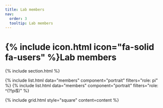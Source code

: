 ```yaml
---
title: Lab members
nav:
  order: 3
  tooltip: Lab members
---
```


# {% include icon.html icon="fa-solid fa-users" %}Lab members

{% include section.html %}

{% include list.html data="members" component="portrait" filters="role: pi" %}
{% include list.html data="members" component="portrait" filters="role: ^(?!pi$)" %}

{% include grid.html style="square" content=content %}
